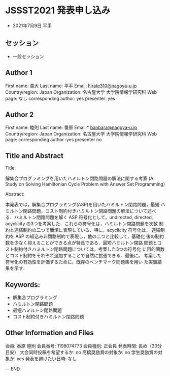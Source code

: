 # JSSST2021 発表申し込み
  - 2021年7月9日 平手

## セッション
- 一般セッション

## Author 1 
First name:	貴大
Last name:	平手
Email:	hirate310@nagoya-u.jp
Country/region:	Japan
Organization:	名古屋大学 大学院情報学研究科
Web page:	なし
corresponding author: yes
presenter: yes

## Author 2 
First name:	睦則
Last name:	番原
Email:*	banbara@nagoya-u.jp
Country/region:	Japan
Organization:	名古屋大学 大学院情報学研究科
Web page: 
corresponding author :yes
presenter no

## Title and Abstract
Title:

解集合プログラミングを用いたハミルトン閉路問題の解法に関する考察
(A Study on Solving Hamiltonian Cycle Problem with Answer Set Programming)

Abstract:

本発表では，解集合プログラミング(ASP)を用いたハミルトン閉路問題，最短
ハミルトン閉路問題，コスト制約付きハミルトン閉路問題の解法について述べ
る．ハミルトン閉路問題を解く ASP 符号化として，undirected, directed,
acyclicity の3つを考案した．これらの符号化は，ハミルトン閉路問題を次数
制約と連結制約の二つで簡潔に表現している．特に，acyclicity 符号化は，
連結制約を ASP の組込み非閉路制約で表現し，他の二つと比較して，基礎化
後の制約数を少なく抑えることができる点が特長である．最短ハミルトン閉路
問題とコスト制約付きハミルトン閉路問題については，考案した3つの符号化
に目的関数とコスト制約をそれぞれ追加することで自然に拡張できる．最後に，
考案した符号化の有効性を評価するために，既存のベンチマーク問題集を用い
た実験結果を示す．

## Keywords:
- 解集合プログラミング
- ハミルトン閉路問題
- 最短ハミルトン閉路問題
- コスト制約付きハミルトン閉路問題

## Other Information and Files
会員: 番原 睦則
会員番号: 1198074773
会員種別: 正会員
発表時間: 長め（30分目安）
大会同時投稿を希望するか: no
高橋奨励賞の対象か: no
学生奨励賞の対象か: yes
発表を避けたい日時: なし

--
END
